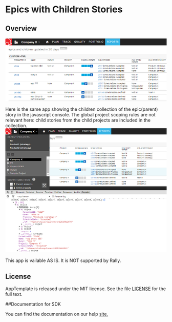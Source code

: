 Epics with Children Stories
=========================

## Overview
![](pic0.png)

Here is the same app showing the children collection of the epic(parent) story in the javascript console.
The global project scoping rules are not relevant here: child stories from the child projects are included in the collection.
![](pic1.png)

This app is vailable AS IS. It is NOT supported by Rally.
## License

AppTemplate is released under the MIT license.  See the file [LICENSE](./LICENSE) for the full text.

##Documentation for SDK

You can find the documentation on our help [site.](https://help.rallydev.com/apps/2.0rc2/doc/)
